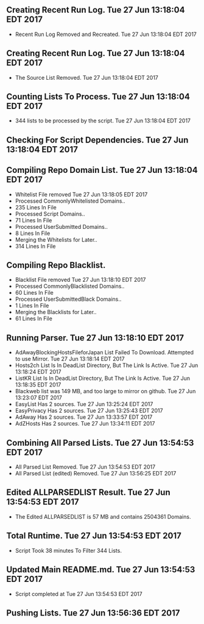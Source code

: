 ## Creating Recent Run Log. Tue 27 Jun 13:18:04 EDT 2017
* Recent Run Log Removed and Recreated. Tue 27 Jun 13:18:04 EDT 2017
## Creating Recent Run Log. Tue 27 Jun 13:18:04 EDT 2017

* The Source List Removed. Tue 27 Jun 13:18:04 EDT 2017
## Counting Lists To Process. Tue 27 Jun 13:18:04 EDT 2017
* 	344 lists to be processed by the script. Tue 27 Jun 13:18:04 EDT 2017

## Checking For Script Dependencies. Tue 27 Jun 13:18:04 EDT 2017

## Compiling Repo Domain List. Tue 27 Jun 13:18:04 EDT 2017
* Whitelist File removed Tue 27 Jun 13:18:05 EDT 2017
* Processed CommonlyWhitelisted Domains..
* 	235 Lines In File
* Processed Script Domains..
* 	71 Lines In File
* Processed UserSubmitted Domains..
* 	8 Lines In File
* Merging the Whitelists for Later..
* 	314 Lines In File
## Compiling Repo Blacklist.
* Blacklist File removed Tue 27 Jun 13:18:10 EDT 2017
* Processed CommonlyBlacklisted Domains..
* 	60 Lines In File
* Processed UserSubmittedBlack Domains..
* 	1 Lines In File
* Merging the Blacklists for Later..
* 	61 Lines In File

## Running Parser. Tue 27 Jun 13:18:10 EDT 2017
* AdAwayBlockingHostsFileforJapan List Failed To Download. Attempted to use Mirror. Tue 27 Jun 13:18:14 EDT 2017
* Hosts2ch List Is In DeadList Directory, But The Link Is Active. Tue 27 Jun 13:18:24 EDT 2017
* ListKR List Is In DeadList Directory, But The Link Is Active. Tue 27 Jun 13:18:35 EDT 2017
* Blackweb list was 149 MB, and too large to mirror on github. Tue 27 Jun 13:23:07 EDT 2017
* EasyList Has 2 sources. Tue 27 Jun 13:25:24 EDT 2017
* EasyPrivacy Has 2 sources. Tue 27 Jun 13:25:43 EDT 2017
* AdAway Has 2 sources. Tue 27 Jun 13:33:57 EDT 2017
* AdZHosts Has 2 sources. Tue 27 Jun 13:34:11 EDT 2017

## Combining All Parsed Lists. Tue 27 Jun 13:54:53 EDT 2017
* All Parsed List Removed. Tue 27 Jun 13:54:53 EDT 2017
* All Parsed List (edited) Removed. Tue 27 Jun 13:56:25 EDT 2017

## Edited ALLPARSEDLIST Result. Tue 27 Jun 13:54:53 EDT 2017
* The Edited ALLPARSEDLIST is 57 MB and contains 	2504361 Domains.

## Total Runtime. Tue 27 Jun 13:54:53 EDT 2017
* Script Took 38 minutes To Filter 	344 Lists.

## Updated Main README.md. Tue 27 Jun 13:54:53 EDT 2017

* Script completed at Tue 27 Jun 13:54:53 EDT 2017
## Pushing Lists. Tue 27 Jun 13:56:36 EDT 2017
